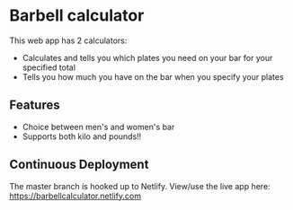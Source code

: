 # Barbell calculator

This web app has 2 calculators:

- Calculates and tells you which plates you need on your bar for your specified total
- Tells you how much you have on the bar when you specify your plates 

## Features

- Choice between men's and women's bar
- Supports both kilo and pounds!!

## Continuous Deployment

The master branch is hooked up to Netlify.  View/use the live app here: https://barbellcalculator.netlify.com